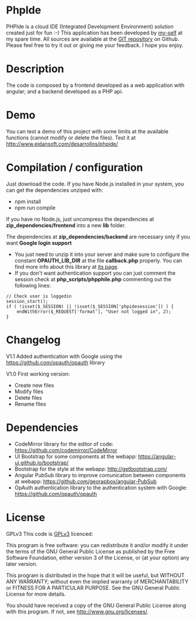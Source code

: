 # PhpIde
PHPIde is a cloud IDE (Integrated Development Environment) solution created just for fun :-)
This application has been developed by [my-self](https://www.linkedin.com/in/alejandro-d%C3%A9cimo-8b91b672) at my spare time. All sources are available at the [GIT repository](https://github.com/Eidansoft/PhpIde) on Github. Please feel free to try it out or giving me your feedback. I hope you enjoy.

# Description
The code is composed by a frontend developed as a web application with angular; and a backend developed as a PHP api.

# Demo
You can test a demo of this project with some limits at the available functions (cannot modify or delete the files). Test it at http://www.eidansoft.com/desarrollos/phpide/

# Compilation / configuration
Just download the code.
If you have Node.js installed in your system, you can get the dependencies unziped with:
 - npm install
 - npm run compile

If you have no Node.js, just uncompress the dependencies at **zip_dependencies/frontend** into a new **lib** folder.

The dependencies at **zip_dependencies/backend** are necessary only if you want **Google login support**
 - You just need to unzip it into your server and make sure to configure the constant **OPAUTH_LIB_DIR** at the file **callback.php** properly. You can find more info about this library at [its page](https://github.com/opauth/opauth).
 - If you don't want authentication support you can just comment the session check at **php_scripts/phpphile.php** commenting out the following lines:
```
// Check user is loggedin
session_start();
if ( !isset($_SESSION) || !isset($_SESSION['phpidesession']) ) {
	endWithError($_REQUEST['format'], "User not logged in", 2);
}
```

# Changelog
V1.1 Added authentication with Google using the https://github.com/opauth/opauth library

V1.0 First working version:
 - Create new files
 - Modify files
 - Delete files
 - Rename files

# Dependencies
 - CodeMirror library for the editor of code: https://github.com/codemirror/CodeMirror
 - UI Bootstrap for some components at the webapp: https://angular-ui.github.io/bootstrap/
 - Bootstrap for the style at the webapp: http://getbootstrap.com/
 - Angular PubSub library to improve comunication between components at webapp: https://github.com/georapbox/angular-PubSub
 - OpAuth authentication library to the authentication system with Google: https://github.com/opauth/opauth

# License
GPLv3
This code is [GPLv3](http://www.gnu.org/licenses/gpl-3.0.en.html) licenced:

This program is free software: you can redistribute it and/or modify it under the terms of the GNU General Public License as published by the Free Software Foundation, either version 3 of the License, or
(at your option) any later version.

This program is distributed in the hope that it will be useful, but WITHOUT ANY WARRANTY; without even the implied warranty of MERCHANTABILITY or FITNESS FOR A PARTICULAR PURPOSE. See the GNU General Public License for more details.

You should have received a copy of the GNU General Public License along with this program.  If not, see <http://www.gnu.org/licenses/>.